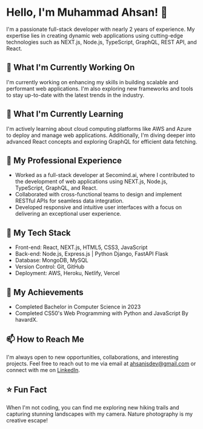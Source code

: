 # Hello, I'm Muhammad Ahsan! 👋

I'm a passionate full-stack developer with nearly 2 years of experience. My expertise lies in creating dynamic web applications using cutting-edge technologies such as NEXT.js, Node.js, TypeScript, GraphQL, REST API, and React.

## 🔭 What I'm Currently Working On

I'm currently working on enhancing my skills in building scalable and performant web applications. I'm also exploring new frameworks and tools to stay up-to-date with the latest trends in the industry.

## 🌱 What I'm Currently Learning

I'm actively learning about cloud computing platforms like AWS and Azure to deploy and manage web applications. Additionally, I'm diving deeper into advanced React concepts and exploring GraphQL for efficient data fetching.

## 💼 My Professional Experience

- Worked as a full-stack developer at Secomind.ai, where I contributed to the development of web applications using NEXT.js, Node.js, TypeScript, GraphQL, and React.
- Collaborated with cross-functional teams to design and implement RESTful APIs for seamless data integration.
- Developed responsive and intuitive user interfaces with a focus on delivering an exceptional user experience.

## 🚀 My Tech Stack

- Front-end: React, NEXT.js, HTML5, CSS3, JavaScript
- Back-end: Node.js, Express.js | Python Django, FastAPI Flask
- Database: MongoDB, MySQL
- Version Control: Git, GitHub
- Deployment: AWS, Heroku, Netlify, Vercel

## 🌟 My Achievements

- Completed Bachelor in Computer Science in 2023
- Completed CS50's Web Programming with Python and JavaScript By havardX.

## 📫 How to Reach Me

I'm always open to new opportunities, collaborations, and interesting projects. Feel free to reach out to me via email at ahsanjsdev@gmail.com or connect with me on [LinkedIn](https://www.linkedin.com/in/ahsan131-hub).

## ⭐️ Fun Fact

When I'm not coding, you can find me exploring new hiking trails and capturing stunning landscapes with my camera. Nature photography is my creative escape!

